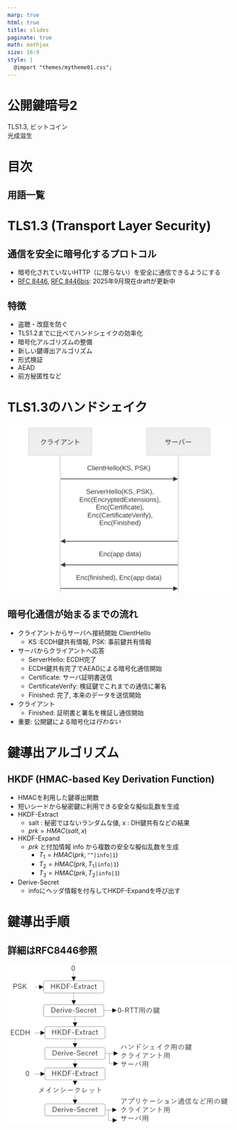 ```yaml
---
marp: true
html: true
title: slides
paginate: true
math: mathjax
size: 16:9
style: |
  @import "themes/mytheme01.css";
---
```

<!--
headingDivider: 1
-->
<!--
_class: title
-->
# 公開鍵暗号2<br>
TLS1.3, ビットコイン
<br>
光成滋生
<br>

# 目次
## 用語一覧

# TLS1.3 (Transport Layer Security)
## 通信を安全に暗号化するプロトコル
- 暗号化されていないHTTP（に限らない）を安全に通信できるようにする
- [RFC 8446](https://datatracker.ietf.org/doc/html/rfc8446), [RFC 8446bis](https://datatracker.ietf.org/doc/draft-ietf-tls-rfc8446bis/): 2025年9月現在draftが更新中
## 特徴
- 盗聴・改竄を防ぐ
- TLS1.2までに比べてハンドシェイクの効率化
- 暗号化アルゴリズムの整備
- 新しい鍵導出アルゴリズム
- 形式検証
- AEAD
- 前方秘匿性など

# TLS1.3のハンドシェイク
<!-- _class: image-right -->
![w:600px](images/lec-tls1.3.drawio.svg)
## 暗号化通信が始まるまでの流れ
- クライアントからサーバへ接続開始 ClientHello
  - KS :ECDH鍵共有情報, PSK: 事前鍵共有情報
- サーバからクライアントへ応答
  - ServerHello: ECDH完了
  - ECDH鍵共有完了でAEADによる暗号化通信開始
  - Certificate: サーバ証明書送信
  - CertificateVerify: 検証鍵でこれまでの通信に署名
  - Finished: 完了, 本来のデータを送信開始
- クライアント
  - Finished: 証明書と署名を検証し通信開始
- 重要: 公開鍵による暗号化は*行わない*
# 鍵導出アルゴリズム
## HKDF (HMAC-based Key Derivation Function)
- HMACを利用した鍵導出関数
- 短いシードから秘密鍵に利用できる安全な擬似乱数を生成
- HKDF-Extract
  - salt : 秘密ではないランダムな値, x : DH鍵共有などの結果
  - $prk = HMAC(salt, x)$
- HKDF-Expand
  - $prk$ と付加情報 info から複数の安全な擬似乱数を生成
    - $T_1=HMAC(prk, \texttt{""|info|1})$
    - $T_2=HMAC(prk, T_1\texttt{|info|1})$
    - $T_3=HMAC(prk, T_2\texttt{|info|1})$
- Derive-Secret
  - infoにヘッダ情報を付与してHKDF-Expandを呼び出す

# 鍵導出手順
## 詳細はRFC8446参照
![w:700px](images/lec-tls-kdf.png)

# 